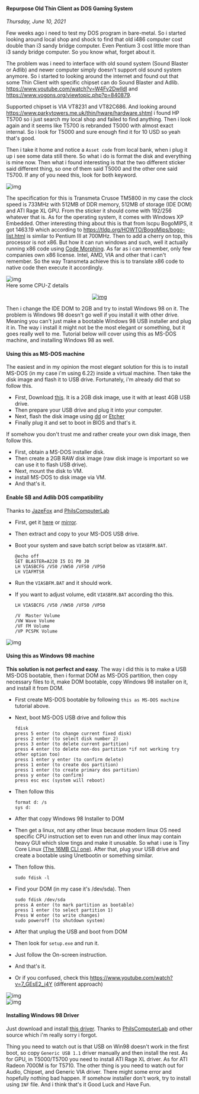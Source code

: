 #### Repurpose Old Thin Client as DOS Gaming System
_Thursday, June 10, 2021_

Few weeks ago i need to test my DOS program in bare-metal. So i started looking around 
local shop and shock to find that old i486 computer cost double than i3 sandy bridge computer. 
Even Pentium 3 cost little more than i3 sandy bridge computer. So you know what, forget 
about it. 

The problem was i need to interface with old sound system (Sound Blaster or Adlib) and newer computer 
simply doesn't support old sound system anymore. So i started to looking around the internet and 
found out that some Thin Client with specific chipset can do Sound Blaster and Adlib. 
<https://www.youtube.com/watch?v=W4Fv2DwlldI> and <https://www.vogons.org/viewtopic.php?p=840879>.

Supported chipset is VIA VT8231 and VT82C686. And looking around <https://www.parkytowers.me.uk/thin/hware/hardware.shtml> 
i found HP T5700 so i just search my local shop and failed to find anything. Then i look again and 
it seems like T5700 is rebranded T5000 with almost exact internal. So i look for T5000 and 
sure enough find it for 10 USD so yeah that's good.

Then i take it home and notice a `Asset code` from local bank, when i plug it up i see some 
data still there. So what i do is format the disk and everything is mine now. Then what i found 
interesting is that the two different sticker said different thing, so one of them said T5000 
and the other one said T5700. If any of you need this, look for both keyword.
<div class="row">
	<div class="col-sm-3"></div>
	<div class="col-sm-6">
		<div class="img-thumbnail">
			<img class="img-fluid" loading="lazy" src="./posts/2021-06-10-repurpose-old-thin-client-as-dos-gaming-system/1.jpg" alt="img">
		</div>
	</div>
	<div class="col-sm-3"></div>
</div>

The specification for this is Transmeta Crusoe TM5800 in my case the clock speed is 733MHz with 
512MB of DDR memory, 512MB of storage (IDE DOM) and ATI Rage XL GPU. From the sticker it should come 
with 192/256 whatever that is. As for the operating system, it comes with Windows XP Embedded. 
Other interesting thing about this is that from lscpu BogoMIPS, it got 1463.19 which according to 
<https://tldp.org/HOWTO/BogoMips/bogo-list.html> is similar to Pentium III at 700MHz. Then to add a 
cherry on top, this processor is not x86. But how it can run windows and such, well it actually 
running x86 code using [Code Morphing](https://en.wikipedia.org/wiki/Transmeta#Code_Morphing_Software). 
As far as i can remember, only few companies own x86 license. Intel, AMD, VIA and other that i can't 
remember. So the way Transmeta achieve this is to translate x86 code to native code then execute it 
accordingly.
<div class="row">
	<div class="col-sm-3"></div>
	<div class="col-sm-6">
		<div class="img-thumbnail">
			<img class="img-fluid" loading="lazy" src="./posts/2021-06-10-repurpose-old-thin-client-as-dos-gaming-system/2.jpg" alt="img">
		</div>
	</div>
	<div class="col-sm-3"></div>
</div>
Here some CPU-Z details <https://valid.x86.fr/ivd4ak>
<p align="center">
    <a href="https://valid.x86.fr/ivd4ak"><img class="imgrespM" src="https://valid.x86.fr/cache/banner/ivd4ak-99.png" alt="img"></a>
</p>

Then i change the IDE DOM to 2GB and try to install Windows 98 on it. The problem 
is Windows 98 doesn't go well if you install it with other drive. Meaning you 
can't just make a bootable Windows 98 USB installer and plug it in. The way i 
install it might not be the most elegant or something, but it goes really well to 
me. Tutorial below will cover using this as MS-DOS machine, and installing 
Windows 98 as well.

#### Using this as MS-DOS machine

The easiest and in my opinion the most elegant solution for this is to install 
MS-DOS (in my case i'm using 6.22) inside a virtual machine. Then take the disk 
image and flash it to USB drive. Fortunately, i'm already did that so follow this.
* First, Download [this](./posts/2021-06-10-repurpose-old-thin-client-as-dos-gaming-system/dos622-starter-disk-image.zip). 
It is a 2GB disk image, use it with at least 4GB USB drive.
* Then prepare your USB drive and plug it into your computer.
* Next, flash the disk image using [dd](https://www.geeksforgeeks.org/dd-command-linux/) or [Etcher](https://www.balena.io/etcher/)
* Finally plug it and set to boot in BIOS and that's it.

If somehow you don't trust me and rather create your own disk image, then follow this.
* First, obtain a MS-DOS installer disk.
* Then create a 2GB RAW disk image (raw disk image is important so we can use it to flash USB drive).
* Next, mount the disk to VM.
* install MS-DOS to disk image via VM.
* And that's it.

#### Enable SB and Adlib DOS compatibility

Thanks to [JazeFox](https://www.vogons.org/viewtopic.php?t=73270) and [PhilsComputerLab](https://www.youtube.com/watch?v=W4Fv2DwlldI)
* First, get it [here](https://www.vogons.org/viewtopic.php?t=73270) or [mirror](./posts/2021-06-10-repurpose-old-thin-client-as-dos-gaming-system/VIASBFM.zip).
* Then extract and copy to your MS-DOS USB drive.
* Boot your system and save batch script below as `VIASBFM.BAT`.
    
    ```
    @echo off
    SET BLASTER=A220 I5 D1 P0 J0
    LH VIASBCFG /V50 /VW50 /VF50 /VP50
    LH VIAFMTSR
    ```
* Run the `VIASBFM.BAT` and it should work.
* If you want to adjust volume, edit `VIASBFM.BAT` according tho this.
    
    ```
    LH VIASBCFG /V50 /VW50 /VF50 /VP50

    /V  Master Volume
    /VW Wave Volume
    /VF FM Volume
    /VP PCSPK Volume
    ```
<div class="row">
	<div class="col-sm-3"></div>
	<div class="col-sm-6">
		<div class="img-thumbnail">
			<img class="img-fluid" loading="lazy" src="./posts/2021-06-10-repurpose-old-thin-client-as-dos-gaming-system/5.jpg" alt="img">
		</div>
	</div>
	<div class="col-sm-3"></div>
</div>

#### Using this as Windows 98 machine

**This solution is not perfect and easy**. The way i did this is to make a USB 
MS-DOS bootable, then i format DOM as MS-DOS partition, then copy necessary files 
to it, make DOM bootable, copy Windows 98 installer on it, and install it from DOM.
* First create MS-DOS bootable by following `this as MS-DOS machine` tutorial 
above.
* Next, boot MS-DOS USB drive and follow this

    ```
    fdisk
    press 5 enter (to change current fixed disk)
    press 2 enter (to select disk number 2)
    press 3 enter (to delete current partition)
    press 4 enter (to delete non-dos partition *if not working try other option too)
    press 1 enter y enter (to confirm delete)
    press 1 enter (to create dos partition)
    press 1 enter (to create primary dos partition)
    press y enter (to confirm)
    press esc esc (system will reboot)
    ```
* Then follow this

    ```
    format d: /s
    sys d:
    ```
* After that copy Windows 98 Installer to DOM
* Then get a linux, not any other linux because modern linux OS need specific CPU 
instruction set to even run and other linux may contain heavy GUI which slow 
tings and make it unusable. So what i use is Tiny Core Linux [(The 16MB CLI one)](http://tinycorelinux.net/12.x/x86/release/Core-current.iso). 
After that, plug your USB drive and create a bootable using Unetbootin or 
something similar. 
* Then follow this.

    ```
    sudo fdisk -l
    ```
* Find your DOM (in my case it's /dev/sda). Then

    ```
    sudo fdisk /dev/sda
    press A enter (to mark partition as bootable)
    press 1 enter (to select partition 1)
    Press W enter (to write changes)
    sudo poweroff (to shutdown system)
    ```
* After that unplug the USB and boot from DOM
* Then look for `setup.exe` and run it.
* Just follow the On-screen instruction.
* And that's it.
* Or if you confused, check this <https://www.youtube.com/watch?v=7_GEsE2_j4Y> (different approach)
<div class="row">
	<div class="col-sm-3"></div>
	<div class="col-sm-6">
		<div class="img-thumbnail">
			<img class="img-fluid" loading="lazy" src="./posts/2021-06-10-repurpose-old-thin-client-as-dos-gaming-system/3.jpg" alt="img">
		</div>
	</div>
	<div class="col-sm-3"></div>
</div>
<div class="row">
	<div class="col-sm-3"></div>
	<div class="col-sm-6">
		<div class="img-thumbnail">
			<img class="img-fluid" loading="lazy" src="./posts/2021-06-10-repurpose-old-thin-client-as-dos-gaming-system/4.jpg" alt="img">
		</div>
	</div>
	<div class="col-sm-3"></div>
</div>

#### Installing Windows 98 Driver

Just download and install [this driver](https://drive.google.com/file/d/1_qAMr6ya9WrNFGmSSIAg9PoIOa_oht_O/view?usp=sharing). 
Thanks to [PhilsComputerLab](https://www.philscomputerlab.com/hp-t5710.html) and other source which i'm really sorry i forgot.

Thing you need to watch out is that USB on Win98 doesn't work in the first boot, so copy `Generic USB 1.1` driver manually and then 
install the rest. As for GPU, in T5000/T5700 you need to install ATI Rage XL driver. As for ATI Radeon 7000M is for T5710. The 
other thing is you need to watch out for Audio, Chipset, and Generic VIA driver. There might some error and hopefully nothing 
bad happen. If somehow installer don't work, try to install using `INF` file. And i think that's it Good Luck and Have Fun.